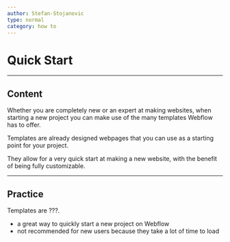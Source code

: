 ```yaml
---
author: Stefan-Stojanovic
type: normal
category: how to
---
```


# Quick Start


---

## Content

Whether you are completely new or an expert at making websites, when starting a new project you can make use of the many templates Webflow has to offer.

Templates are already designed webpages that you can use as a starting point for your project. 

They allow for a very quick start at making a new website, with the benefit of being fully customizable.


---

## Practice

Templates are ???.

- a great way to quickly start a new project on Webflow
- not recommended for new users because they take a lot of time to load
 
